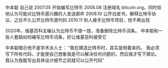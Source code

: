 中本聪 自己说 
2007.05 开始编写比特币
2008.08 注册域名 bitcoin.org，同时给他认为可能对比特币感兴趣的人发送邮件
2008.10 公开白皮书，解释比特币协议，之后不久公开比特币源代码
2010.11 别人接手比特币项目，他不再出现

2020年，维基百科主编认为比特币不值一提，准备删除比特币词条。
中本聪和一些人套路如何编写比特币词条，好让维基百科接受它

中本聪暗示他不是学术派人士：
“我在建造比特币时，其实是倒着来的。
我必须写下所有代码，才能使自己想象我是可以解决任何问题的，然后我才写下理论。
我认为我能写出具体设计细节之前就可以公开代码”